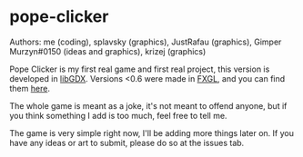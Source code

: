 # pope-clicker

Authors: me (coding), splavsky (graphics), JustRafau (graphics), Gimper Murzyn#0150 (ideas and graphics), krizej (graphics)

Pope Clicker is my first real game and first real project, this version is developed in [libGDX](https://github.com/libgdx/libgdx).
Versions <0.6 were made in [FXGL](https://github.com/AlmasB/FXGL), and you can find them [here](https://github.com/jacekpoz/pope-clicker).

The whole game is meant as a joke, it's not meant to offend anyone, but if you think something I add is too much, feel free to tell me.

The game is very simple right now, I'll be adding more things later on. If you have any ideas or art to submit, please do so at the issues tab.

